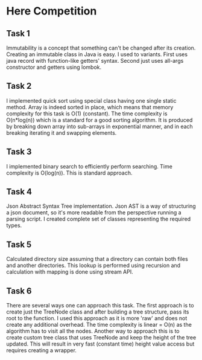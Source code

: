# Here Competition

## Task 1
Immutability is a concept that something can't be changed after its creation.
Creating an immutable class in Java is easy. I used to variants.
First uses java record with function-like getters' syntax.
Second just uses all-args constructor and getters using lombok.

## Task 2
I implemented quick sort using special class having one single static method.
Array is indeed sorted in place, which means that memory complexity for this task is O(1) (constant).
The time complexity is O(n*log(n)) which is a standard for a good sorting algorithm.
It is produced by breaking down array into sub-arrays in exponential manner, and in each breaking
iterating it and swapping elements.

## Task 3
I implemented binary search to efficiently perform searching.
Time complexity is O(log(n)). This is standard approach.

## Task 4
Json Abstract Syntax Tree implementation. Json AST is a way of structuring a json document,
so it's more readable from the perspective running a parsing script.
I created complete set of classes representing the required types.

## Task 5
Calculated directory size assuming that a directory can contain both files and another directories.
This lookup is performed using recursion and calculation with mapping is done using stream API.

## Task 6
There are several ways one can approach this task.
The first approach is to create just the TreeNode class and after building a tree structure,
pass its root to the function. I used this approach as it is more 'raw'
and does not create any additional overhead.
The time complexity is linear = O(n) as the algorithm has to visit all the nodes.
Another way to approach this is to create custom tree class that uses TreeNode and keep the height of the tree updated.
This will result in very fast (constant time) height value access but requires creating a wrapper.

